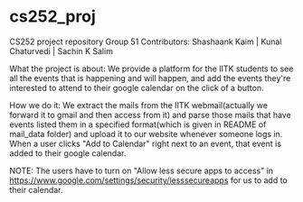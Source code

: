 # cs252_proj
CS252 project repository
Group 51
Contributors: Shashaank Kaim | Kunal Chaturvedi | Sachin K Salim

What the project is about: We provide a platform for the IITK students to see all the events that is happening and will happen, and add the events they're interested to attend to their google calendar on the click of a button.

How we do it: We extract the mails from the IITK webmail(actually we forward it to gmail and then access from it) and parse those mails that have events listed them in a specified format(which is given in README of mail_data folder) and upload it to our website whenever someone logs in. When a user clicks "Add to Calendar" right next to an event, that event is added to their google calendar.

NOTE: The users have to turn on "Allow less secure apps to access" in https://www.google.com/settings/security/lesssecureapps for us to add to their calendar.
